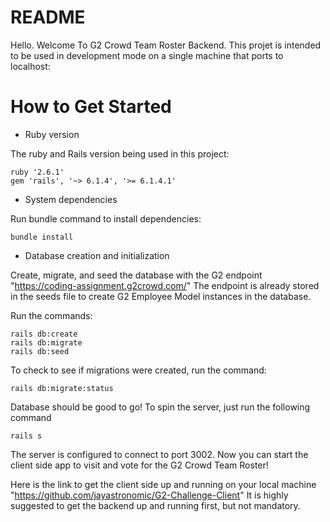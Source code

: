 # README

Hello. Welcome To G2 Crowd Team Roster Backend. This projet is intended to be used in development mode on a single machine that ports to localhost:

# How to Get Started

* Ruby version

The ruby and Rails version being used in this project: 
```
ruby '2.6.1'
gem 'rails', '~> 6.1.4', '>= 6.1.4.1'
```

* System dependencies

Run bundle command to install dependencies:
```
bundle install 
```

* Database creation and initialization

Create, migrate, and seed the database with the G2 endpoint "https://coding-assignment.g2crowd.com/"
The endpoint is already stored in the seeds file to create G2 Employee Model instances in the database. 

Run the commands:
```
rails db:create
rails db:migrate
rails db:seed
```
To check to see if migrations were created, run the command:
```
rails db:migrate:status
```
Database should be good to go!
To spin the server, just run the following command
```
rails s
```
The server is configured to connect to port 3002.
Now you can start the client side app to visit and vote for the G2 Crowd Team Roster!

Here is the link to get the client side up and running on your local machine "https://github.com/jayastronomic/G2-Challenge-Client" 
It is highly suggested to get the backend up and running first, but not mandatory.




